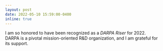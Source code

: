 ```yaml
---
layout: post
date: 2022-05-10 15:59:00-0400
inline: true
---
```


I am so honored to have been recognized as a *DARPA Riser* for 2022. DARPA is a pivotal mission-oriented R&D organization, and I am grateful for its support.
